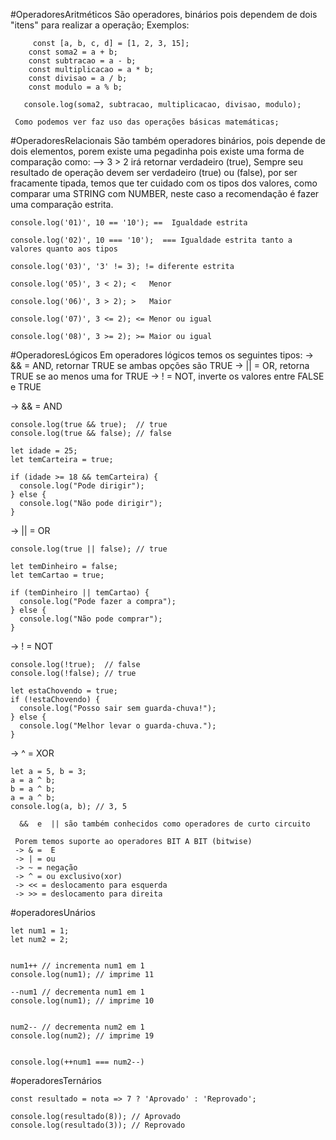 #OperadoresAritméticos 
	São operadores, binários pois dependem de dois "itens" para realizar a operação;
	 Exemplos:
```
	 const [a, b, c, d] = [1, 2, 3, 15];
	const soma2 = a + b;
	const subtracao = a - b;
	const multiplicacao = a * b;
	const divisao = a / b;
	const modulo = a % b;
	
   console.log(soma2, subtracao, multiplicacao, divisao, modulo);
```
     Como podemos ver faz uso das operações básicas matemáticas;




#OperadoresRelacionais
     São também operadores binários, pois depende de dois elementos, porem existe uma pegadinha pois existe uma forma de comparação como:
     --> 3 > 2 irá retornar verdadeiro (true), 
     Sempre seu resultado de operação devem ser verdadeiro (true) ou (false), por ser fracamente tipada, temos que ter cuidado com os tipos dos valores, como comparar uma STRING com NUMBER, neste caso a recomendação é fazer uma comparação estrita. 
```
console.log('01)', 10 == '10'); ==  Igualdade estrita

console.log('02)', 10 === '10');  === Igualdade estrita tanto a valores quanto aos tipos

console.log('03)', '3' != 3); != diferente estrita

console.log('05)', 3 < 2); <   Menor

console.log('06)', 3 > 2); >   Maior

console.log('07)', 3 <= 2); <= Menor ou igual

console.log('08)', 3 >= 2); >= Maior ou igual
```




#OperadoresLógicos
    Em operadores lógicos temos os seguintes tipos:
     -> && = AND, retornar TRUE se ambas opções são TRUE 
     -> || = OR, retorna TRUE se ao menos uma for TRUE 
     -> ! = NOT, inverte os valores entre FALSE e TRUE

-> && = AND
```
console.log(true && true);  // true
console.log(true && false); // false

let idade = 25;
let temCarteira = true;

if (idade >= 18 && temCarteira) {
  console.log("Pode dirigir");
} else {
  console.log("Não pode dirigir");
}

```


-> || = OR
```
console.log(true || false); // true

let temDinheiro = false;
let temCartao = true;

if (temDinheiro || temCartao) {
  console.log("Pode fazer a compra");
} else {
  console.log("Não pode comprar");
}

```


-> ! = NOT
```
console.log(!true);  // false
console.log(!false); // true

let estaChovendo = true;
if (!estaChovendo) {
  console.log("Posso sair sem guarda-chuva!");
} else {
  console.log("Melhor levar o guarda-chuva.");
}

```


-> ^ = XOR
```
let a = 5, b = 3;
a = a ^ b;
b = a ^ b;
a = a ^ b;
console.log(a, b); // 3, 5
```

      &&  e  || são também conhecidos como operadores de curto circuito
    
     Porem temos suporte ao operadores BIT A BIT (bitwise)
     -> & =  E
     -> | = ou
     -> ~ = negação
     -> ^ = ou exclusivo(xor)
     -> << = deslocamento para esquerda
     -> >> = deslocamento para direita
 


#operadoresUnários
```
let num1 = 1;
let num2 = 2;


num1++ // incrementa num1 em 1
console.log(num1); // imprime 11

--num1 // decrementa num1 em 1
console.log(num1); // imprime 10


num2-- // decrementa num2 em 1
console.log(num2); // imprime 19


console.log(++num1 === num2--)
```


#operadoresTernários
```
const resultado = nota => 7 ? 'Aprovado' : 'Reprovado';

console.log(resultado(8)); // Aprovado  
console.log(resultado(3)); // Reprovado
```

